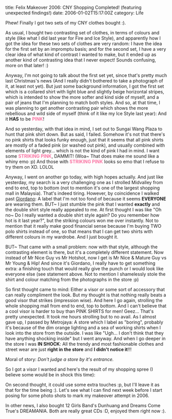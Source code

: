 title: Felix Makeover 2006: CNY Shopping Completed! (featuring unexpected findings!)
date: 2006-01-02T15:17:00Z
category: Life

Phew! Finally I got two sets of my CNY clothes bought :).

As usual, I bought two contrasting set of clothes, in terms of colours and style (like what I did last year for Fire and Ice Style), and apparently how I got the idea for these two sets of clothes are very random: I have the idea for the first set by an impromptu basis; and for the second set, I have a very clear idea of what kind of contrast I wanted to make, but it ended up as another kind of contrasting idea that I never expect! Sounds confusing, more on that later! :)

Anyway, I'm not going to talk about the first set yet, since that's pretty much last Christmas's news (And I really didn't bothered to take a photograph of it, at least not yet). But just some background information, I got the first set which is a collared shirt with light blue and slightly beige horizontal stripes, which is intended to show the more softer and kind side of myself, and a pair of jeans that I'm planning to match both styles. And so, at that time, I was planning to get another contrasting pair which shows the more rebellious and wild side of myself (think of it like my Ice Style last year): And it **HAS** to be <span style="color:#fa74a3">**PINK**</span>!

And so yesterday, with that idea in mind, I set out to Sungai Wang Plaza to hunt that pink shirt down. But as said, I failed. Somehow it's not that there's no pink shirts that looks funky enough, just that it seems that all pink shirts are mostly of a faded pink (or washed out pink), and usually combined with elements of light grey… which is not the kind of pink I had in mind. I want some <span style="color:#fa74a3">**STRIKING PINK**</span>, DAMMIT! (Woa~ That does make me sound like a whiny emo :p) And those with <span style="color:#fa74a3">**STRIKING PINK**</span> looks so emo that I refuse to try them on XD. LOLOL

Anyway, I went on another go today, with high hopes actually. And just like yesterday, my search is a very challenging one as I strolled Midvalley from end to end, top to bottom (not to mention it's one of the largest shopping mall in Malaysia). That's indeed tiring. However, by coincidence I walked past [Giordano](http://www.giordano.com.my/main.htm): A label that I'm not too fond of because it seems **EVERYONE** are wearing them. BUT~ I just stumble the pink that I wanted **exactly** and the double shirt style really appealed to me. At first thought I was like "Oh no~ Do I really wanted a double shirt style again? Do you remember how hot is it last year?", but the striking colours won me over instantly. Not to mention that it really make good financial sense because I'm buying TWO polo shirts instead of one, so that means that I can get two shirts with different colours in my wardrobe. And I just bought it.

BUT~ That came with a small problem: now with that style, although the contrasting element is there, but it's a completely different statement. Now instead of Mr Nice Guy vs Mr Hotshot, now I get is Mr Nice & Mature Guy vs Mr Young & Hip! And since it's Giordano, I really have to get something extra: a finishing touch that would really give the punch or I would look like everyone else (see statement above. Not to mention I shamelessly stole the shirt and colour matching from the photographs in the store :p)

So first thought came to mind: Either a visor or some sort of accessory that can really compliment the look. But my thought is that nothing really beats a good visor that strikes (impression wise). And here I go again, strolling the whole shopping mall from end to end, top to bottom. And I can't believe that a cool visor is harder to buy than PINK SHIRTS for men! Geez… That's pretty unexpected. It took me hours strolling but to no avail. As I almost gave up, I passed by Metrojaya: A store which I label as "boring", probably it's because of the dim orange lighting and a sea of working shirts when I look into the store from the outside. I was like "Ugh… I don't think that they have anything shocking inside" but I went anyway. And when I go deeper in the store I was **IN SHOCK**: All the trendy and most fashionable clothes and street wear are just **right in the store** and **I didn't notice it**!!!

Moral of story: *Don't judge a store by it's entrance.*

So I got a visor I wanted and here's the result of my shopping spree (I believe some would be in shock this time):

On second thought, it could use some extra touches :p, but I'll leave it as that for the time being :). Let's see what I can find next week before I start posing for some photo shots to mark my makeover attempt in 2006.

In other news, I also bought 12 Girls Band's Dunhuang and Dreams Come True's DREAMANIA. Both are really great CDs :D, enjoyed them right now :).
